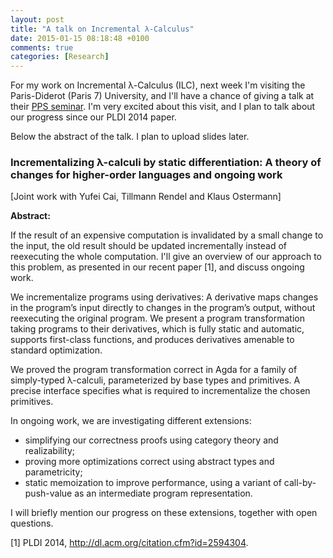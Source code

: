 ```yaml
---
layout: post
title: "A talk on Incremental λ-Calculus"
date: 2015-01-15 08:18:48 +0100
comments: true
categories: [Research]
---
```


For my work on Incremental λ-Calculus (ILC), next week I'm visiting the
Paris-Diderot (Paris 7) University, and I'll have a chance of giving a talk at
their [PPS seminar](http://www.pps.univ-paris-diderot.fr/seminaire/). I'm very
excited about this visit, and I plan to talk about our progress since our PLDI
2014 paper.

Below the abstract of the talk. I plan to upload slides later.

### Incrementalizing λ-calculi by static differentiation: A theory of changes for higher-order languages and ongoing work

\[Joint work with Yufei Cai, Tillmann Rendel and Klaus Ostermann\]

**Abstract:**

If the result of an expensive computation is invalidated by a small change to the input, the old result should be updated incrementally instead of reexecuting the whole computation.
I'll give an overview of our approach to this problem, as presented in our recent paper [1], and discuss ongoing work.

We incrementalize programs using derivatives: A derivative maps changes in the program’s input directly to changes in the program’s output, without reexecuting the original program. We present a program transformation taking programs to their derivatives, which is fully static and automatic, supports first-class functions, and produces derivatives amenable to standard optimization.

We proved the program transformation correct in Agda for a family of simply-typed λ-calculi, parameterized by base types and primitives. A precise interface specifies what is required to incrementalize the chosen primitives.

In ongoing work, we are investigating different extensions:

- simplifying our correctness proofs using category theory and realizability;
- proving more optimizations correct using abstract types and parametricity;
- static memoization to improve performance, using a variant of call-by-push-value as an intermediate program representation.

I will briefly mention our progress on these extensions, together with open questions.

[1] PLDI 2014, <http://dl.acm.org/citation.cfm?id=2594304>.
